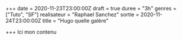 +++
date = 2020-11-23T23:00:00Z
draft = true
duree = "3h"
genres = ["Tuto", "SF"]
realisateur = "Raphael Sanchez"
sortie = 2020-11-24T23:00:00Z
title = "Hugo quelle galère"

+++
Ici mon contenu